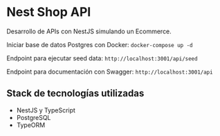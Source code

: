 # Nest Shop API

Desarrollo de APIs con NestJS simulando un Ecommerce.

Iniciar base de datos Postgres con Docker: `docker-compose up -d`

Endpoint para ejecutar seed data: `http://localhost:3001/api/seed`

Endpoint para documentación con Swagger: `http://localhost:3001/api`

## Stack de tecnologías utilizadas

- NestJS y TypeScript
- PostgreSQL
- TypeORM
